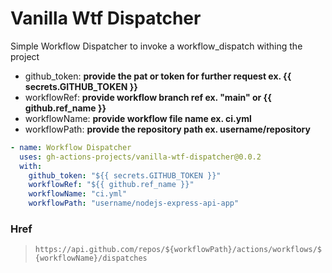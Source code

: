 # Vanilla Wtf Dispatcher

Simple Workflow Dispatcher to invoke a workflow_dispatch withing the project

- github_token: **provide the pat or token for further request ex. {{ secrets.GITHUB_TOKEN }}**
- workflowRef: **provide workflow branch ref ex. "main" or {{ github.ref_name }}**
- workflowName: **provide workflow file name ex. ci.yml**
- workflowPath: **provide the repository path ex. username/repository**

```yml
- name: Workflow Dispatcher
  uses: gh-actions-projects/vanilla-wtf-dispatcher@0.0.2
  with:
    github_token: "${{ secrets.GITHUB_TOKEN }}"
    workflowRef: "${{ github.ref_name }}"
    workflowName: "ci.yml"
    workflowPath: "username/nodejs-express-api-app"
```

### Href

> `https://api.github.com/repos/${workflowPath}/actions/workflows/${workflowName}/dispatches`
